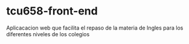 # tcu658-front-end
Aplicacacion web que facilita el repaso de la materia de Ingles para los diferentes niveles de los colegios
